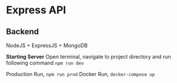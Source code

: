 Express API
=============
Backend
-------
NodeJS + ExpressJS + MongoDB

**Starting Server**
Open terminal, navigate to project directory and run following command
`npm run dev`

Production Run, `npm run prod`
Docker Run, `docker-compose up`